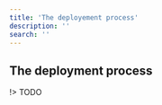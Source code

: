 ```yaml
---
title: 'The deployement process'
description: ''
search: ''
---
```


## The deployment process

!> TODO